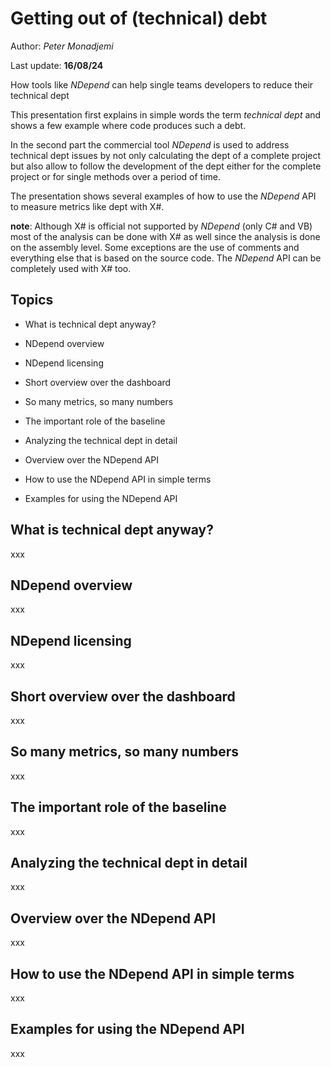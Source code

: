 # Getting out of (technical) debt

Author: *Peter Monadjemi*

Last update: **16/08/24**

How tools like *NDepend* can help single teams developers to reduce their technical dept

This presentation first explains in simple words the term _technical dept_ and shows a few example where code produces such a debt.

In the second part the commercial tool *NDepend* is used to address technical dept issues by not only calculating the dept of a complete project but also allow to follow the development of the dept either for the complete project or for single methods over a period of time.

The presentation shows several examples of how to use the *NDepend* API to measure metrics like dept with X#.

**note**: Although X# is official not supported by *NDepend* (only C# and VB) most of the analysis can be done with X# as well since the analysis is done on the assembly level. Some exceptions are the use of comments and everything else that is based on the source code. The *NDepend* API can be completely used with X# too.

## Topics

- What is technical dept anyway?

- NDepend overview
- NDepend licensing
- Short overview over the dashboard
- So many metrics, so many numbers
- The important role of the baseline
- Analyzing the technical dept in detail
- Overview over the NDepend API
- How to use the NDepend API in simple terms
- Examples for using the NDepend API

## What is technical dept anyway?

xxx

## NDepend overview

xxx

## NDepend licensing

xxx

## Short overview over the dashboard

xxx

## So many metrics, so many numbers

xxx

## The important role of the baseline

xxx



## Analyzing the technical dept in detail

xxx

## Overview over the NDepend API

xxx

## How to use the NDepend API in simple terms

xxx

## Examples for using the NDepend API

xxx


